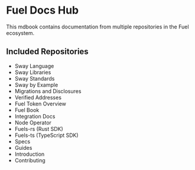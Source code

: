 # Fuel Docs Hub

This mdbook contains documentation from multiple repositories in the Fuel ecosystem.

## Included Repositories

- Sway Language
- Sway Libraries
- Sway Standards
- Sway by Example
- Migrations and Disclosures
- Verified Addresses
- Fuel Token Overview
- Fuel Book
- Integration Docs
- Node Operator
- Fuels-rs (Rust SDK)
- Fuels-ts (TypeScript SDK)
- Specs
- Guides
- Introduction
- Contributing
